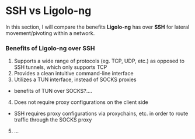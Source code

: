 # SSH vs Ligolo-ng

In this section, I will compare the benefits **Ligolo-ng** has over **SSH** for lateral movement/pivoting within a network.

### Benefits of Ligolo-ng over SSH

1. Supports a wide range of protocols (eg. TCP, UDP, etc.) as opposed to SSH tunnels, which only supports TCP
2. Provides a clean intuitive command-line interface
3. Utilizes a TUN interface, instead of SOCKS proxies

* benefits of TUN over SOCKS?....

4. Does not require proxy configurations on the client side

* SSH requires proxy configurations via proxychains, etc. in order to route traffic through the SOCKS proxy

5. ...

